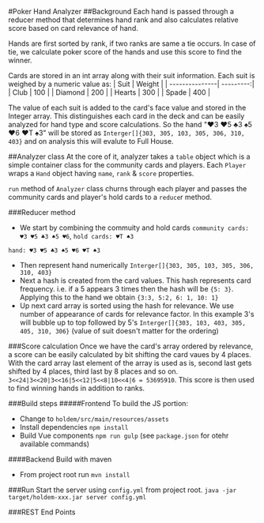 #Poker Hand Analyzer
##Background
Each hand is passed through a reducer method that determines hand rank and also calculates relative score based on card relevance of hand.

Hands are first sorted by rank, if two ranks are same a tie occurs.
In case of tie, we calculate poker score of the hands and use this
score to find the winner.

Cards are stored in an int array along with their suit information.
Each suit is weighed by a numeric value as:
| Suit              | Weight  |
| ---------------| ---------:|
| Club             | 100       |
| Diamond      | 200       |
| Hearts          | 300       |
| Spade          | 400       |

The value of each suit is added to the card's face value and stored in the Integer array. This distinguishes each card in the deck and can be easily analyzed for hand type and score calculations. So the hand "♥3 ♥5 ♣3 ♠5 ♥6 ♥T ♠3" will be stored as `Interger[]{303, 305, 103, 305, 306, 310, 403}` and on analysis this will evalute to Full House.

##Analyzer class
At the core of it, analyzer takes a `table` object which is a simple container class for the community cards and players. Each `Player` wraps a `Hand` object having `name`, `rank` & `score` properties.

`run` method of `Analyzer` class churns through each player and passes the community cards and player's hold cards to a `reduce`r method.

###Reducer method
- We start by combining the commuity and hold cards `community cards: ♥3 ♥5 ♣3 ♠5 ♥6`, `hold cards: ♥T ♠3`

`hand: ♥3 ♥5 ♣3 ♠5 ♥6 ♥T ♠3`

- Then represent hand numerically `Interger[]{303, 305, 103, 305, 306, 310, 403}`
- Next a hash is created from the card values. This hash represents card frequency. i.e. if a 5 appears 3 times then the hash will be `{5: 3}`. Applying this to the hand we obtain `{3:3, 5:2, 6: 1, 10: 1}`
- Up next card array is sorted using the hash for relevance. We use number of appearance of cards for relevance factor. In this example 3's will bubble up to top followed by 5's `Interger[]{303, 103, 403, 305, 405, 310, 306}` (value of suit doesn't matter for the ordering)

###Score calculation
Once we have the card's array ordered by relevance, a score can be easily calculated by bit shifting the card vaues by 4 places. With the card array last element of the array is used as is, second last gets shifted by 4 places, third last by 8 places and so on. `3<<24|3<<20|3<<16|5<<12|5<<8|10<<4|6 = 53695910`. This score is then used to find winning hands in addition to ranks.

###Build steps
#####Frontend
To build the JS portion:
- Change to `holdem/src/main/resources/assets`
- Install dependencies `npm install`
- Build Vue components `npm run gulp` (see `package.json` for otehr available commands)

####Backend
Build with maven
- From project root run `mvn install`

###Run
Start the server using `config.yml` from project root.
`java -jar target/holdem-xxx.jar server config.yml`

###REST End Points
